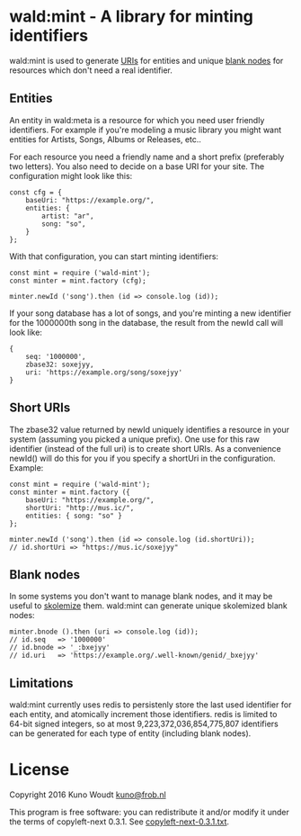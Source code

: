 
wald:mint - A library for minting identifiers
=============================================

wald:mint is used to generate
[URIs](https://en.wikipedia.org/wiki/Uniform_Resource_Identifier) for entities and unique
[blank nodes](https://en.wikipedia.org/wiki/Blank_node) for resources which don't need a
real identifier.

Entities
--------

An entity in wald:meta is a resource for which you need user friendly identifiers.  For
example if you're modeling a music library you might want entities for Artists, Songs,
Albums or Releases, etc..

For each resource you need a friendly name and a short prefix (preferably two letters).  You
also need to decide on a base URI for your site.  The configuration might look like this:

    const cfg = {
        baseUri: "https://example.org/",
        entities: {
            artist: "ar",
            song: "so",
        }
    };

With that configuration, you can start minting identifiers:

    const mint = require ('wald-mint');
    const minter = mint.factory (cfg);

    minter.newId ('song').then (id => console.log (id));

If your song database has a lot of songs, and you're minting a new identifier for the
1000000th song in the database, the result from the newId call will look like:

    {
        seq: '1000000',
        zbase32: soxejyy,
        uri: 'https://example.org/song/soxejyy'
    }


Short URIs
----------

The zbase32 value returned by newId uniquely identifies a resource in your system (assuming
you picked a unique prefix).  One use for this raw identifier (instead of the full uri) is to
create short URIs.  As a convenience newId() will do this for you if you specify a shortUri
in the configuration.  Example:

    const mint = require ('wald-mint');
    const minter = mint.factory ({
        baseUri: "https://example.org/",
        shortUri: "http://mus.ic/",
        entities: { song: "so" }
    };

    minter.newId ('song').then (id => console.log (id.shortUri));
    // id.shortUri => "https://mus.ic/soxejyy"


Blank nodes
-----------

In some systems you don't want to manage blank nodes, and it may be useful to
[skolemize](https://www.w3.org/TR/2014/REC-rdf11-concepts-20140225/#section-skolemization)
them.  wald:mint can generate unique skolemized blank nodes:

    minter.bnode ().then (uri => console.log (id));
    // id.seq   => '1000000'
    // id.bnode => '_:bxejyy'
    // id.uri   => 'https://example.org/.well-known/genid/_bxejyy'


Limitations
-----------

wald:mint currently uses redis to persistenly store the last used identifier for each
entity, and atomically increment those identifiers.  redis is limited to 64-bit signed
integers, so at most 9,223,372,036,854,775,807 identifiers can be generated for each
type of entity (including blank nodes).


License
=======

Copyright 2016  Kuno Woudt <kuno@frob.nl>

This program is free software: you can redistribute it and/or modify
it under the terms of copyleft-next 0.3.1.  See
[copyleft-next-0.3.1.txt](copyleft-next-0.3.1.txt).

